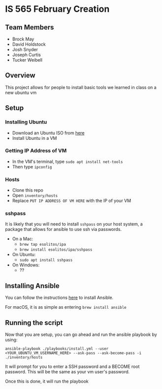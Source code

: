 # IS 565 February Creation

## Team Members
- Brock May
- David Holdstock
- Josh Snyder
- Joseph Curtis
- Tucker Weibell

## Overview
This project allows for people to install basic tools we learned in class on a new ubuntu vm

## Setup

### Installing Ubuntu
- Download an Ubuntu ISO from [here](https://ubuntu.com/download)
- Install Ubuntu in a VM

### Getting IP Address of VM
- In the VM's terminal, type `sudo apt install net-tools`
- Then type `ipconfig`

### Hosts
- Clone this repo
- Open `inventory/hosts`
- Replace `PUT IP ADDRESS OF VM HERE` with the IP of your VM

### sshpass
It is likely that you will need to install `sshpass` on your host system, a package that allows for ansible to use ssh via passwords.

- On a Mac:
    - `brew tap esolitos/ipa`
    - `brew install esolitos/ipa/sshpass`
- On Ubuntu:
    - `sudo apt install sshpass`
- On Windows:
    - ??

## Installing Ansible

You can follow the instructions [here](https://docs.ansible.com/ansible/latest/installation_guide/installation_distros.html) to install Ansible.

For macOS, it is as simple as entering `brew install ansible`

## Running the script
Now that you are setup, you can go ahead and run the ansible playbook by using:

`ansible-playbook ./playbooks/install.yml --user <YOUR_UBUNTU_VM_USERNAME_HERE> --ask-pass --ask-become-pass -i ./inventory/hosts`

It will prompt for you to enter a SSH password and a BECOME root password. This will be the same as your vm user's password.

Once this is done, it will run the playbook

